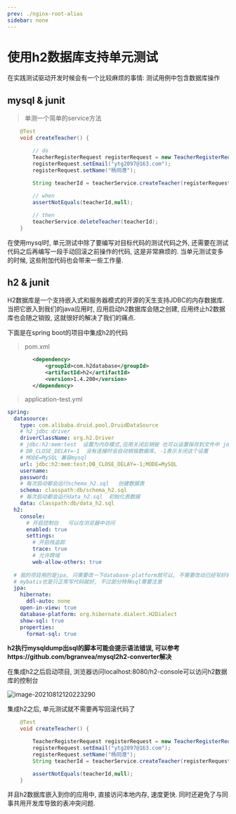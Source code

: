 ```yaml
---
prev: ./nginx-root-alias
sidebar: none
---
```

# 使用h2数据库支持单元测试

在实践测试驱动开发时候会有一个比较麻烦的事情: 测试用例中包含数据库操作

## mysql & junit

>  单测一个简单的service方法

```java
    @Test
    void createTeacher() {

        // do
        TeacherRegisterRequest registerRequest = new TeacherRegisterRequest();
        registerRequest.setEmail("ytg2097@163.com");
        registerRequest.setName("杨同港");
        
        String teacherId = teacherService.createTeacher(registerRequest);

        // when
        assertNotEquals(teacherId,null);

        // then
        teacherService.deleteTeacher(teacherId);
    }
```



在使用mysql时, 单元测试中除了要编写对目标代码的测试代码之外, 还需要在测试代码之后再编写一段手动回滚之前操作的代码, 这是非常麻烦的. 当单元测试变多的时候, 这些附加代码也会带来一些工作量.

## h2 & junit

H2数据库是一个支持嵌入式和服务器模式的开源的天生支持JDBC的内存数据库. 当把它嵌入到我们的java应用时, 应用启动h2数据库会随之创建, 应用终止h2数据库也会随之销毁, 这就很好的解决了我们的痛点.

下面是在spring boot的项目中集成h2的代码

> pom.xml

```xml
        <dependency>
            <groupId>com.h2database</groupId>
            <artifactId>h2</artifactId>
            <version>1.4.200</version>
        </dependency>
```

> application-test.yml

```yaml
spring:
  datasource:
    type: com.alibaba.druid.pool.DruidDataSource
    # h2 jdbc driver
    driverClassName: org.h2.Driver
    # jdbc:h2:mem:test  设置为内存模式,应用关闭后销毁 也可以设置保存到文件中 jdbc:h2:file:/data/h2-data
    # DB_CLOSE_DELAY=-1  没有连接时会自动销毁数据库, -1表示关闭这个设置
    # MODE=MySQL 兼容mysql
    url: jdbc:h2:mem:test;DB_CLOSE_DELAY=-1;MODE=MySQL
    username:
    password:
    # 每次启动都会运行schema_h2.sql   创建数据表
    schema: classpath:db/schema_h2.sql
    # 每次启动都会运行data_h2.sql  初始化表数据
    data: classpath:db/data_h2.sql
  h2:
    console:
      # 开启控制台   可以在浏览器中访问
      enabled: true
      settings:
      	# 开启栈追踪
        trace: true
        # 允许跨域
        web-allow-others: true
  
  # 我的项目用的是jpa, 只需要改一下database-platform就可以, 不需要改动已经写好的代码
  # mybatis也是只正常写代码就好, 不过部分特殊sql需要注意
  jpa:
    hibernate:
      ddl-auto: none
    open-in-view: true
    database-platform: org.hibernate.dialect.H2Dialect
    show-sql: true
    properties:
      format-sql: true
```

**h2执行mysqldump出sql的脚本可能会提示语法错误, 可以参考https://github.com/bgranvea/mysql2h2-converter解决**

在集成h2之后启动项目, 浏览器访问localhost:8080/h2-console可以访问h2数据库的控制台

![image-20210812120223290](http://image.ytg2097.com/img/image-20210812120223290.png)

集成h2之后, 单元测试就不需要再写回滚代码了

```java
    @Test
    void createTeacher() {

        TeacherRegisterRequest registerRequest = new TeacherRegisterRequest();
        registerRequest.setEmail("ytg2097@163.com");
        registerRequest.setName("杨同港");
        String teacherId = teacherService.createTeacher(registerRequest);

        assertNotEquals(teacherId,null);
    }
```

并且h2数据库嵌入到你的应用中, 直接访问本地内存, 速度更快.  同时还避免了与同事共用开发库导致的表冲突问题. 
